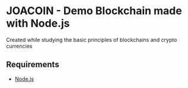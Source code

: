 # JOACOIN - Demo Blockchain made with Node.js
Created while studying the basic principles of blockchains and crypto currencies


## Requirements
* [Node.js](https://nodejs.org/en/)
